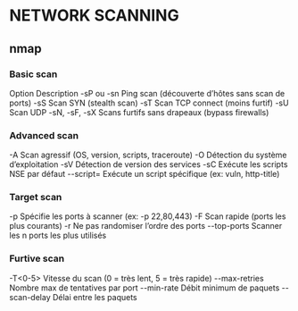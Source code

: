 # NETWORK SCANNING
## nmap
### Basic scan
Option	Description
-sP ou -sn	Ping scan (découverte d’hôtes sans scan de ports)
-sS	Scan SYN (stealth scan)
-sT	Scan TCP connect (moins furtif)
-sU	Scan UDP
-sN, -sF, -sX	Scans furtifs sans drapeaux (bypass firewalls)


### Advanced scan
-A	Scan agressif (OS, version, scripts, traceroute)
-O	Détection du système d’exploitation
-sV	Détection de version des services
-sC	Exécute les scripts NSE par défaut
--script=<nom>	Exécute un script spécifique (ex: vuln, http-title)

### Target scan
-p <ports>	Spécifie les ports à scanner (ex: -p 22,80,443)
-F	Scan rapide (ports les plus courants)
-r	Ne pas randomiser l’ordre des ports
--top-ports <n>	Scanner les n ports les plus utilisés

### Furtive scan
-T<0-5>	Vitesse du scan (0 = très lent, 5 = très rapide)
--max-retries <n>	Nombre max de tentatives par port
--min-rate <n>	Débit minimum de paquets
--scan-delay <temps>	Délai entre les paquets
